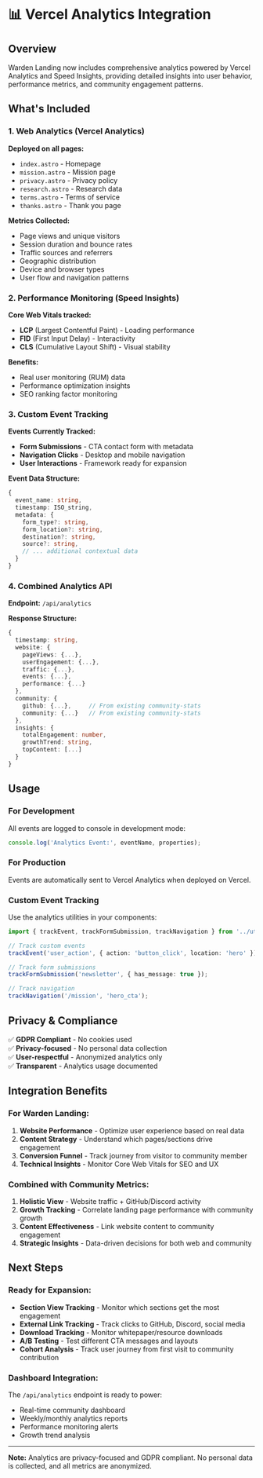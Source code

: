 # 📊 Vercel Analytics Integration

## Overview

Warden Landing now includes comprehensive analytics powered by Vercel Analytics and Speed Insights, providing detailed insights into user behavior, performance metrics, and community engagement patterns.

## What's Included

### 1. Web Analytics (Vercel Analytics)
**Deployed on all pages:**
- `index.astro` - Homepage
- `mission.astro` - Mission page
- `privacy.astro` - Privacy policy
- `research.astro` - Research data
- `terms.astro` - Terms of service
- `thanks.astro` - Thank you page

**Metrics Collected:**
- Page views and unique visitors
- Session duration and bounce rates
- Traffic sources and referrers
- Geographic distribution
- Device and browser types
- User flow and navigation patterns

### 2. Performance Monitoring (Speed Insights)
**Core Web Vitals tracked:**
- **LCP** (Largest Contentful Paint) - Loading performance
- **FID** (First Input Delay) - Interactivity
- **CLS** (Cumulative Layout Shift) - Visual stability

**Benefits:**
- Real user monitoring (RUM) data
- Performance optimization insights
- SEO ranking factor monitoring

### 3. Custom Event Tracking

**Events Currently Tracked:**
- **Form Submissions** - CTA contact form with metadata
- **Navigation Clicks** - Desktop and mobile navigation
- **User Interactions** - Framework ready for expansion

**Event Data Structure:**
```typescript
{
  event_name: string,
  timestamp: ISO_string,
  metadata: {
    form_type?: string,
    form_location?: string,
    destination?: string,
    source?: string,
    // ... additional contextual data
  }
}
```

### 4. Combined Analytics API

**Endpoint:** `/api/analytics`

**Response Structure:**
```typescript
{
  timestamp: string,
  website: {
    pageViews: {...},
    userEngagement: {...},
    traffic: {...},
    events: {...},
    performance: {...}
  },
  community: {
    github: {...},     // From existing community-stats
    community: {...}   // From existing community-stats  
  },
  insights: {
    totalEngagement: number,
    growthTrend: string,
    topContent: [...]
  }
}
```

## Usage

### For Development
All events are logged to console in development mode:
```javascript
console.log('Analytics Event:', eventName, properties);
```

### For Production
Events are automatically sent to Vercel Analytics when deployed on Vercel.

### Custom Event Tracking
Use the analytics utilities in your components:

```typescript
import { trackEvent, trackFormSubmission, trackNavigation } from '../utils/analytics.ts';

// Track custom events
trackEvent('user_action', { action: 'button_click', location: 'hero' });

// Track form submissions
trackFormSubmission('newsletter', { has_message: true });

// Track navigation
trackNavigation('/mission', 'hero_cta');
```

## Privacy & Compliance

✅ **GDPR Compliant** - No cookies used  
✅ **Privacy-focused** - No personal data collection  
✅ **User-respectful** - Anonymized analytics only  
✅ **Transparent** - Analytics usage documented  

## Integration Benefits

### For Warden Landing:
1. **Website Performance** - Optimize user experience based on real data
2. **Content Strategy** - Understand which pages/sections drive engagement  
3. **Conversion Funnel** - Track journey from visitor to community member
4. **Technical Insights** - Monitor Core Web Vitals for SEO and UX

### Combined with Community Metrics:
1. **Holistic View** - Website traffic + GitHub/Discord activity
2. **Growth Tracking** - Correlate landing page performance with community growth
3. **Content Effectiveness** - Link website content to community engagement
4. **Strategic Insights** - Data-driven decisions for both web and community

## Next Steps

### Ready for Expansion:
- **Section View Tracking** - Monitor which sections get the most engagement
- **External Link Tracking** - Track clicks to GitHub, Discord, social media
- **Download Tracking** - Monitor whitepaper/resource downloads
- **A/B Testing** - Test different CTA messages and layouts
- **Cohort Analysis** - Track user journey from first visit to community contribution

### Dashboard Integration:
The `/api/analytics` endpoint is ready to power:
- Real-time community dashboard
- Weekly/monthly analytics reports
- Performance monitoring alerts
- Growth trend analysis

---

**Note:** Analytics are privacy-focused and GDPR compliant. No personal data is collected, and all metrics are anonymized.